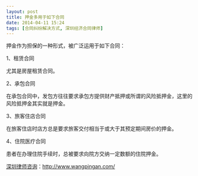 ```yaml
---
layout: post
title: 押金多用于如下合同
date: 2014-04-11 15:24
tags: [合同纠纷解决方式, 深圳经济合同律师]
---
```

押金作为担保的一种形式，被广泛运用于如下合同：

1、租赁合同

尤其是房屋租赁合同。

2、承包合同

在承包合同中，发包方往往要求承包方提供财产抵押或所谓的风险抵押金，这里的风险抵押金其实就是押金。

3、旅客住店合同

在旅客住店时店方总是要求旅客交付相当于或大于其预定期间房价的押金。

4、住院医疗合同

患者在办理住院手续时，总被要求向院方交纳一定数额的住院押金。

<a href="http://www.wangpingan.com/">深圳律师咨询</a>：<a href="http://www.wangpingan.com/">http://www.wangpingan.com/</a>


